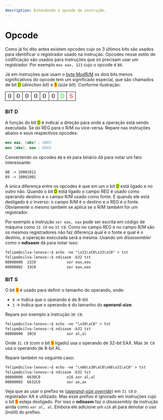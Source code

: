 ```yaml
---
description: Entendendo o opcode da instrução.
---
```


# Opcode

Como já foi dito antes existem opcodes cujo os 3 últimos bits são usados para identificar o registrador usado na instrução. Opcodes nesse estilo de codificação são usados para instruções que só precisam usar um registrador. Por exemplo `mov eax, 123` cujo o opcode é `B8`.

Já em instruções que usam o [byte ModR/M](modr-m-e-sib.md) os dois bits menos significativos do opcode tem um significado especial, que são chamados de bit <mark style="color:green;">**D**</mark> (_direction bit_) e <mark style="color:red;">**S**</mark> (_size bit_). Conforme ilustração:

![Representação dos bits de um opcode.](../../.gitbook/assets/opcode-ilustração.png)

### **BIT D**

A função do bit <mark style="color:green;">**D**</mark> é indicar a direção para onde a operação está sendo executada. Se do REG para o R/M ou vice-versa. Repare nas instruções abaixo e seus respectivos opcodes:

```nasm
mov eax, [ebx] ; 8B03
mov [ebx], eax ; 8903
```

Convertendo os opcodes `8B` e `89` para binário dá para notar um fato interessante:

```
8B -> 10001011
89 -> 10001001
```

A única diferença entre os opcodes é que em um o bit <mark style="color:green;">**D**</mark> está ligado e no outro não. Quando o bit <mark style="color:green;">**D**</mark> está ligado o campo REG é usado como operando destino e o campo R/M usado como fonte. E quando ele está desligado é o inverso: o campo R/M é o destino e o REG é o fonte. Obviamente o mesmo também se aplica se o R/M também for um registrador.

Por exemplo a instrução `xor eax, eax` pode ser escrita em código de máquina como `31 C0` ou `33 C0`. Como no campo REG e no campo R/M são os mesmos registradores não faz diferença qual é o fonte e qual é o destino, a operação executada será a mesma. Usando um _disassembler_ como o **ndisasm** dá para notar isso:

```
felipe@silva-lenovo:~$ echo -ne "\x31\xC0\x33\xC0" > tst
felipe@silva-lenovo:~$ ndisasm -b32 tst
00000000  31C0              xor eax,eax
00000002  33C0              xor eax,eax
```

### **BIT S**

O bit <mark style="color:red;">**S**</mark> é usado para definir o tamanho do operando, onde:

* `0` -> Indica que o operando é de 8-bit
* `1` -> Indica que o operando é do tamanho do **operand-size**.

Repare por exemplo a instrução `30 C0`:

```
felipe@silva-lenovo:~$ echo -ne "\x30\xC0" > tst
felipe@silva-lenovo:~$ ndisasm -b32 tst
00000000  30C0              xor al,al
```

Onde `31 C0` (com o bit <mark style="color:red;">**S**</mark> ligado) usa o operando de 32-bit EAX. Mas `30 C0` usa o operando de 8-bit AL.

Repare também no seguinte caso:

```
felipe@silva-lenovo:~$ echo -ne "\x66\x30\xC0\x66\x31\xC0" > tst
felipe@silva-lenovo:~$ ndisasm -b32 tst
00000000  6630C0            o16 xor al,al
00000003  6631C0            xor ax,ax
```

Veja que ao usar o prefixo `66` ([_operand-size override_](atributos-e-prefixos.md#atributo-operand-size)) em `31 C0` o registrador AX é utilizado. Mas esse prefixo é ignorado em instruções cujo o bit <mark style="color:red;">**S**</mark> esteja desligado. Por isso o **ndisasm** faz o _disassembly_ da instrução ainda como `xor al, al`. Embora ele adicione um `o16` ali para denotar o uso (inútil) do prefixo.
